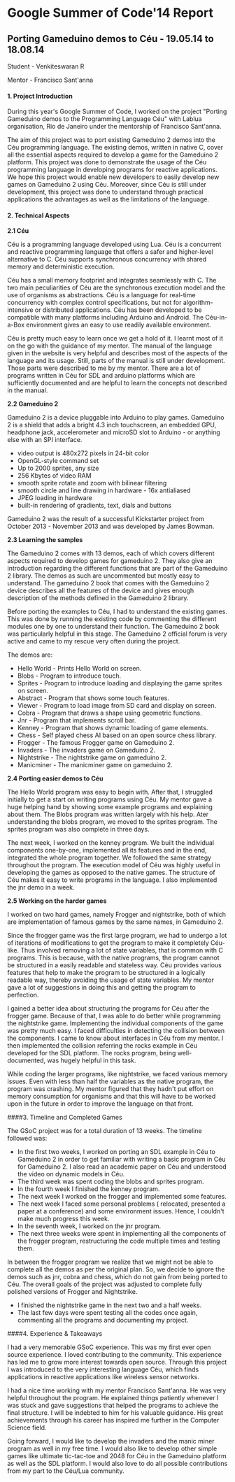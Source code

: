 # Google Summer of Code'14 Report #

## Porting Gameduino demos to Céu - 19.05.14 to 18.08.14 ##

Student - Venkiteswaran R

Mentor - Francisco Sant'anna

#### 1. Project Introduction

During this year's Google Summer of Code, I worked on the project "Porting Gameduino demos to the Programming Language Céu" with Lablua organisation, Rio de Janeiro under the mentorship of Francisco Sant'anna.

The aim of this project was to port existing Gameduino 2 demos into the Céu programming language.
The existing demos, written in native C, cover all the essential aspects required to develop a game for the Gameduino 2 platform. This project was done to demonstrate the usage of the Céu programming language in developing programs for reactive applications. We hope this project would enable new developers to easily develop new games on Gameduino 2 using Céu. Moreover, since Céu is still under development, this project was done to understand through practical applications the advantages as well as the limitations of the language.

#### 2. Technical Aspects
  **2.1 Céu**

Céu is a programming language developed using Lua. 
Céu is a concurrent and reactive programming language that offers a safer and higher-level alternative to C.
Céu supports synchronous concurrency with shared memory and deterministic execution. 

Céu has a small memory footprint and integrates seamlessly with C. The two main peculiarities of Céu are the synchronous execution model and the use of organisms as abstractions. Céu is a language for real-time concurrency with complex control specifications, but not for algorithm-intensive or distributed applications.
Céu has been developed to be compatible with many platforms including Arduino and Android. The Céu-in-a-Box environment gives an easy to use readily available environment.

Céu is pretty much easy to learn once we get a hold of it. I learnt most of it on the go with the guidance of my mentor. The manual of the language given in the website is very helpful and describes most of the aspects of the language and its usage. Still, parts of the manual is still under development. Those parts were described to me by my mentor. There are a lot of programs written in Céu for SDL and arduino platforms which are sufficiently documented and are helpful to learn the concepts not described in the manual.

  **2.2 Gameduino 2**

Gameduino 2 is a device pluggable into Arduino to play games. 
Gameduino 2 is a shield that adds a bright 4.3 inch touchscreen, an embedded GPU, headphone jack, accelerometer and microSD slot to Arduino - or anything else with an SPI interface.
  - video output is 480x272 pixels in 24-bit color
  - OpenGL-style command set
  - Up to 2000 sprites, any size
  - 256 Kbytes of video RAM
  - smooth sprite rotate and zoom with bilinear filtering
  - smooth circle and line drawing in hardware - 16x antialiased
  - JPEG loading in hardware
  - built-in rendering of gradients, text, dials and buttons

Gameduino 2 was the result of a successful Kickstarter project from October 2013 - November 2013 and was developed by James Bowman.

  **2.3 Learning the samples**

The Gameduino 2 comes with 13 demos, each of which covers different aspects required to develop games for gameduino 2. They also give an introduction regarding the different functions that are part of the Gameduino 2 library. The demos as such are uncommented but mostly easy to understand. The gameduino 2 book that comes with the Gameduino 2 device describes all the features of the device and gives enough description of the methods defined in the Gameduino 2 library. 

Before porting the examples to Céu, I had to understand the existing games. This was done by running the existing code by commenting the different modules one by one to understand their function. The Gameduino 2 book was particularly helpful in this stage. The Gameduino 2 official forum is very active and came to my rescue very often during the project. 

The demos are:
  - Hello World - Prints Hello World on screen.
  - Blobs       - Program to introduce touch.
  - Sprites     - Program to introduce loading and displaying the game sprites on screen.
  - Abstract    - Program that shows some touch features.
  - Viewer      - Program to load image from SD card and display on screen.
  - Cobra       - Program that draws a shape using geometric functions.
  - Jnr         - Program that implements scroll bar.
  - Kenney      - Program that shows dynamic loading of game elements.       
  - Chess       - Self played chess AI based on an open source chess library.
  - Frogger     - The famous Frogger game on Gameduino 2.
  - Invaders    - The invaders game on Gameduino 2.
  - Nightstrike - The nightstrike game on gameduino 2.
  - Manicminer  - The manicminer game on gameduino 2.

**2.4 Porting easier demos to Céu**

The Hello World program was easy to begin with. After that, I struggled initially to get a start on writing programs using Céu. My mentor gave a huge helping hand by showing some example programs and explaining about them. The Blobs program was written largely with his help. Ater understanding the blobs program, we moved to the sprites program.
The sprites program was also complete in three days.

The next week, I worked on the kenney program. We built the individual components one-by-one, implemented all its features and in the end, integrated the whole program together. We followed the same strategy throughout the program.
The execution model of Céu was highly useful in developing the games as opposed to the native games. The structure of Céu makes it easy to write programs in the language. I also implemented the jnr demo in a week.

**2.5 Working on the harder games**

I worked on two hard games, namely Frogger and nightstrike, both of which are implementation of famous games by the same names, in Gameduino 2. 

Since the frogger game was the first large program, we had to undergo a lot of iterations of modifications to get the program to make it completely Céu-like. Thus involved removing a lot of state variables, that is common with C programs. This is because, with the native programs, the program cannot be structured in a easily readable and stateless way. Céu provides various features that help to make the program to be structured in a logically readable way, thereby avoiding the usage of state variables. My mentor gave a lot of suggestions in doing this and getting the program to perfection.

I gained a better idea about structuring the programs for Céu after the frogger game. Because of that, I was able to do better while programming the nightstrike game. Implementing the individual components of the game was pretty much easy. I faced difficulties in detecting the collision between the components. I came to know about interfaces in Céu from my mentor. I then implemented the collision referring the rocks example in Céu developed for the SDL platform. The rocks program, being well-documented, was hugely helpful in this task.

While coding the larger programs, like nightstrike, we faced various memory issues. Even with less than half the variables as the native program, the program was crashing. My mentor figured that they hadn't put effort on memory consumption for organisms and that this will have to be worked upon in the future in order to improve the language on that front.

####3. Timeline and Completed Games

The GSoC project was for a total duration of 13 weeks. The timeline followed was:

 - In the first two weeks, I worked on porting an SDL example in Céu to Gameduino 2 in order to get familiar with writing a basic program in Céu for Gameduino 2. I also read an academic paper on Céu and understood the video on dynamic models in Céu.
 - The third week was spent coding the blobs and sprites program.
 - In the fourth week I finished the kenney program. 
 - The next week I worked on the frogger and implemented some features. 
 - The next week I faced some personal problems ( relocated, presented a paper at a conference) and some environment issues. Hence, I couldn't make much progress this week. 
 - In the seventh week, I worked on the jnr program.
 - The next three weeks were spent in implementing all the components of the frogger program, restructuring the code multiple times and testing them. 

In between the frogger program we realize that we might not be able to complete all the demos as per the original plan. So, we decide to ignore the demos such as jnr, cobra and chess, which do not gain from being ported to Céu. The overall goals of the project was adjusted to complete fully polished versions of Frogger and Nightstrike. 

 - I finished the nightstrike game in the next two and a half weeks.
 - The last few days were spent testing all the codes once again, commenting all the programs and documenting my project.

####4. Experience & Takeaways

I had a very memorable GSoC experience. This was my first ever open source experience. I loved contributing to the community. This experience has led me to grow more interest towards open source. Through this project I was introduced to the very interesting language Céu, which finds applications in reactive applications like wireless sensor networks. 

I had a nice time working with my mentor Francisco Sant'anna. He was very helpful throughout the program. He explained things patiently whenever I was stuck and gave suggestions that helped the programs to achieve the final structure. I will be indebted to him for his valuable guidance. His great achievements through his career has inspired me further in the Computer Science field.

Going forward, I would like to develop the invaders and the manic miner program as well in my free time. I would also like to develop other simple games like ultimate tic-tac-toe and 2048 for Céu in the Gameduino platform as well as the SDL platform. I would also love to do all possible contributions from my part to the Céu/Lua community.
